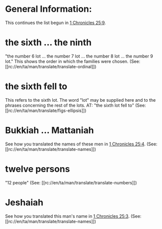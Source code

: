 # General Information:

This continues the list begun in [1 Chronicles 25:9](./09.md).

# the sixth ... the ninth

"the number 6 lot ... the number 7 lot ... the number 8 lot ... the number 9 lot." This shows the order in which the families were chosen. (See: [[rc://en/ta/man/translate/translate-ordinal]])

# the sixth fell to

This refers to the sixth lot. The word "lot" may be supplied here and to the phrases concerning the rest of the lots. AT: "the sixth lot fell to" (See: [[rc://en/ta/man/translate/figs-ellipsis]])

# Bukkiah ... Mattaniah

See how you translated the names of these men in [1 Chronicles 25:4](./04.md). (See: [[rc://en/ta/man/translate/translate-names]])

# twelve persons

"12 people" (See: [[rc://en/ta/man/translate/translate-numbers]])

# Jeshaiah

See how you translated this man's name in [1 Chronicles 25:3](./01.md). (See: [[rc://en/ta/man/translate/translate-names]])